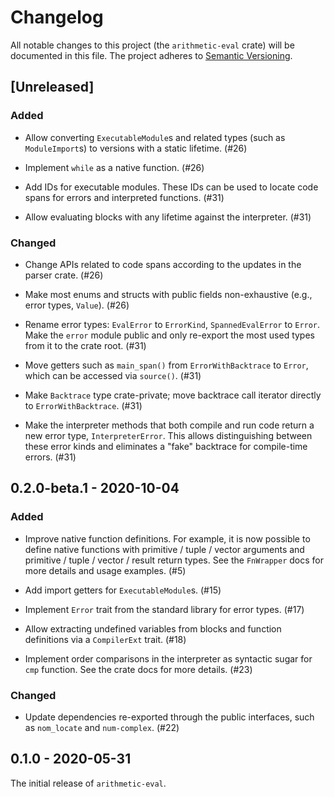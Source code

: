 # Changelog

All notable changes to this project (the `arithmetic-eval` crate) will be
documented in this file. The project adheres to [Semantic Versioning](http://semver.org/spec/v2.0.0.html).

## [Unreleased]

### Added

- Allow converting `ExecutableModule`s and related types (such as `ModuleImport`s)
  to versions with a static lifetime. (#26)

- Implement `while` as a native function. (#26)

- Add IDs for executable modules. These IDs can be used to locate code spans for errors
  and interpreted functions. (#31)

- Allow evaluating blocks with any lifetime against the interpreter. (#31)

### Changed

- Change APIs related to code spans according to the updates in the parser crate. (#26)

- Make most enums and structs with public fields non-exhaustive (e.g., error types,
  `Value`). (#26)

- Rename error types: `EvalError` to `ErrorKind`, `SpannedEvalError` to `Error`.
  Make the `error` module public and only re-export the most used types from it
  to the crate root. (#31)

- Move getters such as `main_span()` from `ErrorWithBacktrace` to `Error`, which
  can be accessed via `source()`. (#31)

- Make `Backtrace` type crate-private; move backtrace call iterator
  directly to `ErrorWithBacktrace`. (#31)

- Make the interpreter methods that both compile and run code return
  a new error type, `InterpreterError`. This allows distinguishing between
  these error kinds and eliminates a "fake" backtrace for compile-time errors. (#31)

## 0.2.0-beta.1 - 2020-10-04

### Added

- Improve native function definitions. For example, it is now possible to
  define native functions with primitive / tuple / vector arguments
  and primitive / tuple / vector / result return types. See the `FnWrapper` docs
  for more details and usage examples. (#5)

- Add import getters for `ExecutableModule`s. (#15)

- Implement `Error` trait from the standard library for error types. (#17)

- Allow extracting undefined variables from blocks and function definitions
  via a `CompilerExt` trait. (#18)

- Implement order comparisons in the interpreter as syntactic sugar for `cmp`
  function. See the crate docs for more details. (#23)

### Changed

- Update dependencies re-exported through the public interfaces, such as
  `nom_locate` and `num-complex`. (#22)

## 0.1.0 - 2020-05-31

The initial release of `arithmetic-eval`.
